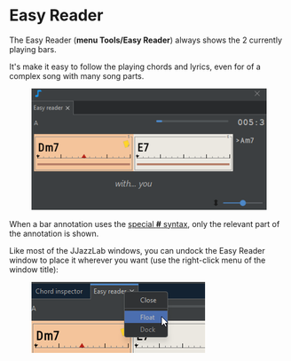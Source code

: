 # Easy Reader

The Easy Reader (**menu Tools/Easy Reader**) always shows the 2 currently playing bars.&#x20;

It's make it easy to follow the playing chords and lyrics, even for of a complex song with many song parts.

<figure><img src="../.gitbook/assets/2024-01-01 00_44_19-.png" alt=""><figcaption></figcaption></figure>

When a bar annotation uses the [special **#** syntax](../editors/chord-lead-sheet.md#special-syntax-for-easy-reader), only the relevant part of the annotation is shown.

Like most of the JJazzLab windows, you can undock the Easy Reader window to place it wherever you want (use the right-click menu of the window title):

<figure><img src="../.gitbook/assets/2024-01-01 00_47_17-JJazzLab  4.0.2.png" alt=""><figcaption></figcaption></figure>



